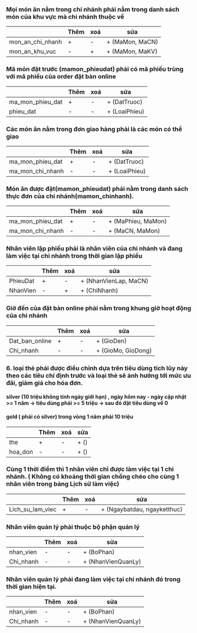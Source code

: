 ### Mọi món ăn nằm trong chi nhánh phải nằm trong danh sách món của khu vực mà chi nhánh thuộc về 

|                  | Thêm | xoá | sửa             |
| ---------------- | ---- | --- | --------------- |
| mon_an_chi_nhanh | +    | -   | + (MaMon, MaCN) |
| mon_an_khu_vuc   | -    | +   | + (MaMon, MaKV) |
### Mã món đặt trước (mamon_phieudat) phải có mã phiếu trùng với mã phiếu của order đặt bàn online 

|                  | Thêm | xoá | sửa           |
| ---------------- | ---- | --- | ------------- |
| ma_mon_phieu_dat | +    | -   | + (DatTruoc)  |
| phieu_dat        | -    | -   | + (LoaiPhieu) |

### Các món ăn nằm trong đơn giao hàng phải là các món có thể giao 

|                  | Thêm | xoá | sửa           |
| ---------------- | ---- | --- | ------------- |
| ma_mon_phieu_dat | +    | -   | + (DatTruoc)  |
| ma_mon_chi_nhanh | -    | -   | + (LoaiPhieu) |
### Món ăn được đặt(mamon_phieudat) phải nằm trong danh sách thực đơn của chi nhánh(mamon_chinhanh).

|                  | Thêm | xoá | sửa                |
| ---------------- | ---- | --- | ------------------ |
| ma_mon_phieu_dat | +    | -   | + (MaPhieu, MaMon) |
| ma_mon_chi_nhanh | -    | -   | + (MaCN, MaMon)    |
### Nhân viên lập phiếu phải là nhân viên của chi nhánh và đang làm việc tại chi nhánh trong thời gian lập phiếu

|          | Thêm | xoá | sửa                   |
| -------- | ---- | --- | --------------------- |
| PhieuDat | +    | -   | + (NhanVienLap, MaCN) |
| NhanVien | -    | +   | + (ChiNhanh)          |

### Giờ đến của đặt bàn online phải nằm trong khung giờ hoạt động của chi nhánh

|                | Thêm | xoá | sửa                |
| -------------- | ---- | --- | ------------------ |
| Dat_ban_online | +    | -   | + (GioDen)         |
| Chi_nhanh      | -    | -   | + (GioMo, GioDong) |
### 6. loại thẻ phải được điều chỉnh dựa trên tiêu dùng tích lũy này theo các tiêu chí định trước và loại thẻ sẽ ảnh hưởng tới mức ưu đãi, giảm giá cho hóa đơn.
#### silver (10 triệu không tính ngày giới hạn) , ngày hôm nay - ngày cập nhật >= 1 năm -> tiêu dùng phải >= 5 triệu -> sau đó đặt tiêu dùng về 0
#### gold ( phải có silver) trong vòng 1 năm phải 10 triệu 

|         | Thêm | xoá | sửa  |
| ------- | ---- | --- | ---- |
| the     | +    | -   | + () |
| hoa_don | -    | -   | + () |
### Cùng 1 thời điểm thì 1 nhân viên chỉ được làm việc tại 1 chi nhánh. ( Không có khoảng thời gian chồng chéo cho cùng 1 nhân viên trong bảng Lịch sử làm việc)

|                  | Thêm | xoá | sửa                         |
| ---------------- | ---- | --- | --------------------------- |
| Lich_su_lam_viec | +    | -   | + (Ngaybatdau, ngayketthuc) |
### Nhân viên quản lý phải thuộc bộ phận quản lý

|           | Thêm | xoá | sửa                |
| --------- | ---- | --- | ------------------ |
| nhan_vien | -    | -   | + (BoPhan)         |
| Chi_nhanh | -    | -   | + (NhanVienQuanLy) |
### Nhân viên quản lý phải đang làm việc tại chi nhánh đó trong thời gian hiện tại.

|           | Thêm | xoá | sửa                |
| --------- | ---- | --- | ------------------ |
| nhan_vien | -    | -   | + (BoPhan)         |
| Chi_nhanh | -    | -   | + (NhanVienQuanLy) |

	

